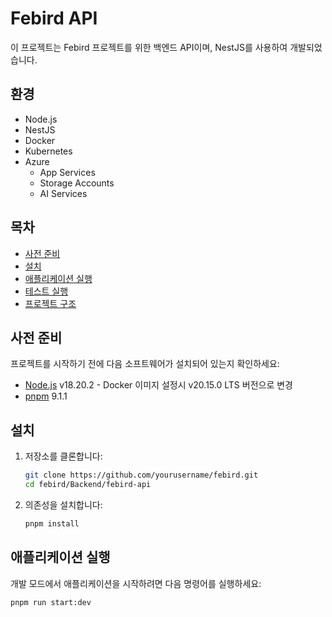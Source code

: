 # Febird API
이 프로젝트는 Febird 프로젝트를 위한 백엔드 API이며, NestJS를 사용하여 개발되었습니다.

## 환경
- Node.js 
- NestJS
- Docker
- Kubernetes
- Azure
    - App Services
    - Storage Accounts
    - AI Services

## 목차

- [사전 준비](#사전-준비)
- [설치](#설치)
- [애플리케이션 실행](#애플리케이션-실행)
- [테스트 실행](#테스트-실행)
- [프로젝트 구조](#프로젝트-구조)

## 사전 준비

프로젝트를 시작하기 전에 다음 소프트웨어가 설치되어 있는지 확인하세요:

- [Node.js](https://nodejs.org/) v18.20.2 - Docker 이미지 설정시 v20.15.0 LTS 버전으로 변경
- [pnpm](https://pnpm.io/) 9.1.1

## 설치

1. 저장소를 클론합니다:

    ```bash
    git clone https://github.com/yourusername/febird.git
    cd febird/Backend/febird-api
    ```

2. 의존성을 설치합니다:

    ```bash
    pnpm install
    ```

## 애플리케이션 실행

개발 모드에서 애플리케이션을 시작하려면 다음 명령어를 실행하세요:

```bash
pnpm run start:dev
